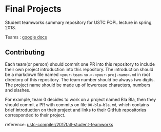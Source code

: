 # Final Projects
Student teamworks summary repository for USTC FOPL lecture in spring, 2018.

Teams : [google docs](https://docs.google.com/spreadsheets/d/17rsFoyGUHId-y5WidnGi4uO4rIDFKNUeVnJU2HwRrjY/edit?usp=sharing)

## Contributing
Each team(or person) should commit one PR into this repository to include their own project introduction into this repository. The introduction should be a markdown file named `<your-team-no.>-<your-proj-name>.md` in root directory of this repository. The team number should be always two digits. The project name should be made up of lowercase characters, numbers and slashes.

For example, team 0 decides to work on a project named Bla Bla, then they should commit a PR with commits on file `00-bla-bla.md`, which contains brief introduction on their project and links to their GitHub repositories corresponded to their project.

reference: [ustc-compiler/2017fall-student-teamworks](https://github.com/ustc-compiler/2017fall-student-teamworks) 
